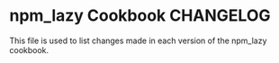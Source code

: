 # npm_lazy Cookbook CHANGELOG
This file is used to list changes made in each version of the npm_lazy cookbook.
